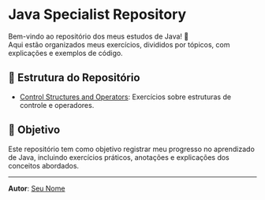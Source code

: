 # Java Specialist Repository

Bem-vindo ao repositório dos meus estudos de Java! 🎉  
Aqui estão organizados meus exercícios, divididos por tópicos, com explicações e exemplos de código.

## 📂 Estrutura do Repositório

- [Control Structures and Operators](src/ControlStructuresOperators/README.md): Exercícios sobre estruturas de controle e operadores.

## 🚀 Objetivo

Este repositório tem como objetivo registrar meu progresso no aprendizado de Java, incluindo exercícios práticos, anotações e explicações dos conceitos abordados.

---

**Autor**: [Seu Nome](https://github.com/hywenklis)
